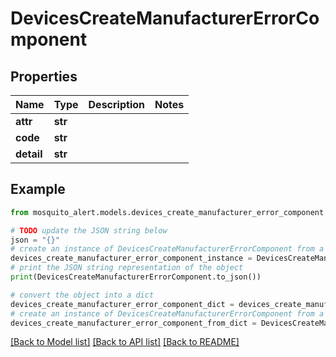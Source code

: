 # DevicesCreateManufacturerErrorComponent


## Properties

Name | Type | Description | Notes
------------ | ------------- | ------------- | -------------
**attr** | **str** |  | 
**code** | **str** |  | 
**detail** | **str** |  | 

## Example

```python
from mosquito_alert.models.devices_create_manufacturer_error_component import DevicesCreateManufacturerErrorComponent

# TODO update the JSON string below
json = "{}"
# create an instance of DevicesCreateManufacturerErrorComponent from a JSON string
devices_create_manufacturer_error_component_instance = DevicesCreateManufacturerErrorComponent.from_json(json)
# print the JSON string representation of the object
print(DevicesCreateManufacturerErrorComponent.to_json())

# convert the object into a dict
devices_create_manufacturer_error_component_dict = devices_create_manufacturer_error_component_instance.to_dict()
# create an instance of DevicesCreateManufacturerErrorComponent from a dict
devices_create_manufacturer_error_component_from_dict = DevicesCreateManufacturerErrorComponent.from_dict(devices_create_manufacturer_error_component_dict)
```
[[Back to Model list]](../README.md#documentation-for-models) [[Back to API list]](../README.md#documentation-for-api-endpoints) [[Back to README]](../README.md)


